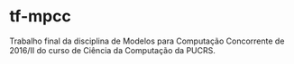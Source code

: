 # tf-mpcc
Trabalho final da disciplina de Modelos para Computação Concorrente de 2016/II do curso de Ciência da Computação da PUCRS.
